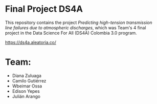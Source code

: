 # Final Project DS4A

This repository contains the project *Predicting high-tension transmission line failures due to atmospheric discharges*, which was Team's 4 final project in the Data Science For All (DS4A) Colombia 3.0 program. 

https://ds4a.aleatoria.co/

# Team:
* Diana Zuluaga
* Camilo Gutiérrez
* Wbeimar Ossa
* Edison Yepes
* Julián Arango
